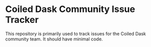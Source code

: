 # Coiled Dask Community Issue Tracker

This repository is primarily used to track issues for the Coiled Dask community team.
It should have minimal code.
